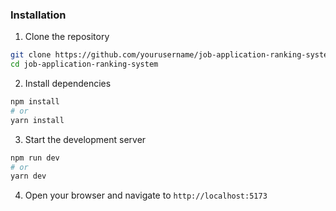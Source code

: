 ### Installation

1. Clone the repository
```bash
git clone https://github.com/yourusername/job-application-ranking-system.git
cd job-application-ranking-system
```

2. Install dependencies
```bash
npm install
# or
yarn install
```

3. Start the development server
```bash
npm run dev
# or
yarn dev
```

4. Open your browser and navigate to `http://localhost:5173`